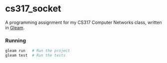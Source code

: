 # cs317_socket

A programming assignment for my CS317 Computer Networks class, written in [Gleam](https://gleam.run).

### Running

```sh
gleam run   # Run the project
gleam test  # Run the tests
```